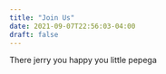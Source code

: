 ```yaml
---
title: "Join Us"
date: 2021-09-07T22:56:03-04:00
draft: false
---
```

There jerry you happy you little pepega

